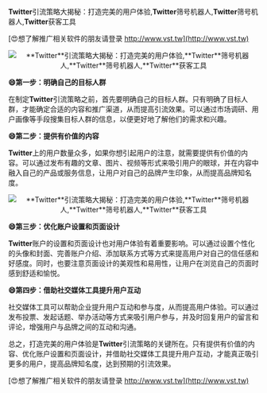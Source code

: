**Twitter**引流策略大揭秘：打造完美的用户体验,**Twitter**筛号机器人,**Twitter**筛号机器人,**Twitter**获客工具

[😍想了解推广相关软件的朋友请登录 http://www.vst.tw](http://www.vst.tw)

 <center><img src="https://vst.tw/MP4/tuiguang/png/6.png" alt="**Twitter**引流策略大揭秘：打造完美的用户体验,**Twitter**筛号机器人,**Twitter**筛号机器人,**Twitter**获客工具"></center>

**😄第一步：明确自己的目标人群**

在制定**Twitter**引流策略之前，首先要明确自己的目标人群。只有明确了目标人群，才能确定合适的内容和推广渠道，从而提高引流效果。可以通过市场调研、用户画像等手段搜集目标人群的信息，以便更好地了解他们的需求和兴趣。

**😄第二步：提供有价值的内容**

**Twitter**上的用户数量众多，如果你想引起用户的注意，就需要提供有价值的内容。可以通过发布有趣的文章、图片、视频等形式来吸引用户的眼球，并在内容中融入自己的产品或服务信息，让用户对自己的品牌产生印象，从而提高品牌知名度。

 <center><img src="https://vst.tw/MP4/tuiguang/png/5.png" alt="**Twitter**引流策略大揭秘：打造完美的用户体验,**Twitter**筛号机器人,**Twitter**筛号机器人,**Twitter**获客工具"></center>

**😄第三步：优化账户设置和页面设计**

**Twitter**账户的设置和页面设计也对用户体验有着重要影响。可以通过设置个性化的头像和封面、完善账户介绍、添加联系方式等方式来提高用户对自己的信任感和好感度。同时，也要注意页面设计的美观性和易用性，让用户在浏览自己的页面时感到舒适和愉悦。

**😄第四步：借助社交媒体工具提升用户互动**

社交媒体工具可以帮助企业提升用户互动和参与度，从而提高用户体验。可以通过发布投票、发起话题、举办活动等方式来吸引用户参与，并及时回复用户的留言和评论，增强用户与品牌之间的互动和沟通。

总之，打造完美的用户体验是**Twitter**引流策略的关键所在。只有提供有价值的内容、优化账户设置和页面设计，并借助社交媒体工具提升用户互动，才能真正吸引更多的用户，提高品牌知名度，达到预期的引流效果。

[😍想了解推广相关软件的朋友请登录 http://www.vst.tw](http://www.vst.tw)



